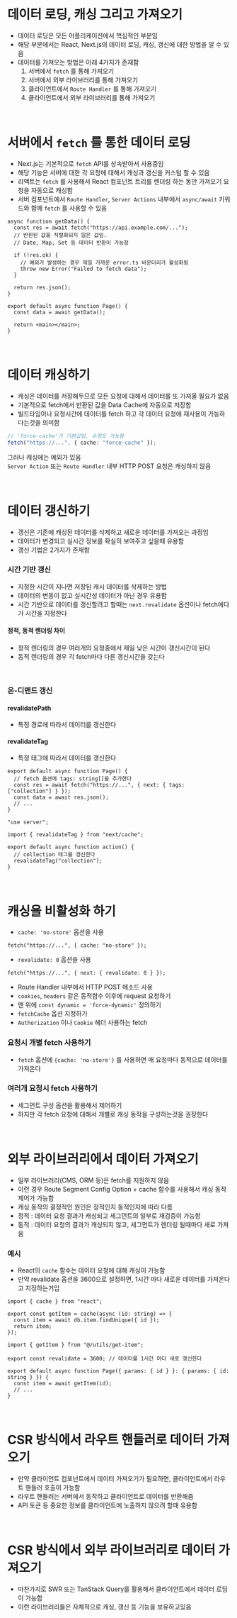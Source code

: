 # 데이터 로딩, 캐싱 그리고 가져오기

- 데이터 로딩은 모든 어플리케이션에서 핵심적인 부분임
- 해당 부분에서는 React, Next.js의 데이터 로딩, 캐싱, 갱신에 대한 방법을 알 수 있음
- 데이터를 가져오는 방법은 아래 4가지가 존재함
  1. 서버에서 `fetch` 를 통해 가져오기
  2. 서버에서 외부 라이브러리를 통해 가져오기
  3. 클라이언트에서 `Route Handler` 를 통해 가져오기
  4. 클라이언트에서 외부 라이브러리를 통해 가져오기

<br/>

# 서버에서 `fetch` 를 통한 데이터 로딩

- Next.js는 기본적으로 `fetch` API를 상속받아서 사용중임
- 해당 기능은 서버에 대한 각 요청에 대해서 캐싱과 갱신을 커스텀 할 수 있음
- 리액트는 `fetch` 를 사용해서 React 컴포넌트 트리를 렌더링 하는 동안 가져오기 요청을 자동으로 캐싱함
- 서버 컴포넌트에서 `Route Handler`, `Server Actions` 내부에서 `async/await` 키워드와 함께 `fetch` 를 사용할 수 있음

```tsx
async function getData() {
  const res = await fetch("https://api.example.com/...");
  // 반횐된 값을 직렬화되지 않은 값임.
  // Date, Map, Set 등 데이터 반환이 가능함

  if (!res.ok) {
    // 예외가 발생하는 경우 제일 가까운 error.ts 바운더리가 활성화됨
    throw new Error("Failed to fetch data");
  }

  return res.json();
}

export default async function Page() {
  const data = await getData();

  return <main></main>;
}
```

<br/>

# 데이터 캐싱하기

- 캐싱은 데이터를 저장해두므로 모든 요청에 대해서 데이터를 또 가져올 필요가 없음
- 기본적으로 fetch에서 반환된 값을 Data Cache에 자동으로 저장함
- 빌드타임이나 요청시간에 데이터를 fetch 하고 각 데이터 요청에 재사용이 가능하다는것을 의미함

```ts
// 'force-cache'가 기본값임, 수정도 가능함
fetch("https://...", { cache: "force-cache" });
```

그러나 캐싱에는 예외가 있음  
`Server Action` 또는 `Route Handler` 내부 HTTP POST 요청은 캐싱하지 않음

<br/>

# 데이터 갱신하기

- 갱신은 기존에 캐싱된 데이터를 삭제하고 새로운 데이터를 가져오는 과정임
- 데이터가 변경되고 실시간 정보를 확실히 보여주고 싶을때 유용함
- 갱신 기법은 2가지가 존재함

### 시간 기반 갱신

- 지정한 시간이 지나면 저장된 캐시 데이터를 삭제하는 방법
- 데이터의 변동이 없고 실시간성 데이터가 아닌 경우 유용함
- 시간 기반으로 데이터를 갱신할려고 할때는 `next.revalidate` 옵션이나 fetch에다가 시간을 지정한다

#### 정적, 동적 렌더링 차이

- 정적 렌더링의 경우 여러개의 요청중에서 제일 낮은 시간이 갱신시간이 된다
- 동적 렌더링의 경우 각 fetch마다 다른 갱신시간을 갖는다

<br/>

### 온-디맨드 갱신

#### revalidatePath

- 특정 경로에 따라서 데이터를 갱신한다

#### revalidateTag

- 특정 태그에 따라서 데이터를 갱신한다

```tsx
export default async function Page() {
  // fetch 옵션에 tags: string[]을 추가한다
  const res = await fetch("https://...", { next: { tags: ["collection"] } });
  const data = await res.json();
  // ...
}
```

```tsx
"use server";

import { revalidateTag } from "next/cache";

export default async function action() {
  // collection 태그를 갱신한다
  revalidateTag("collection");
}
```

<br/>

# 캐싱을 비활성화 하기

- `cache: 'no-store'` 옵션을 사용

```tsx
fetch("https://...", { cache: "no-store" });
```

- `revalidate: 0` 옵션을 사용

```tsx
fetch("https://...", { next: { revalidate: 0 } });
```

- Route Handler 내부에서 HTTP POST 메소드 사용
- `cookies`, `headers` 같은 동적함수 이후에 request 요청하기
- 맨 위에 `const dynamic = 'force-dynamic'` 정의하기
- `fetchCache` 옵션 지정하기
- `Authorization` 이나 `Cookie` 헤더 사용하는 fetch

### 요청시 개별 fetch 사용하기

- `fetch` 옵션에 `{cache: 'no-store'}` 를 사용하면 매 요청마다 동적으로 데이터를 가져온다

### 여러개 요청시 fetch 사용하기

- 세그먼트 구성 옵션을 활용해서 제어하기
- 하지만 각 fetch 요청에 대해서 개별로 캐싱 동작을 구성하는것을 권장한다

<br/>

# 외부 라이브러리에서 데이터 가져오기

- 일부 라이브러리(CMS, ORM 등)은 fetch를 지원하지 않음
- 이런 경우 Route Segment Config Option + cache 함수를 사용해서 캐싱 동작 제어가 가능함
- 캐싱 동작의 결정적인 원인은 정적인지 동적인지에 따라 다름
- 정적 : 데이터 요청 결과가 캐싱되고 세그먼트의 일부로 재검증이 가능함
- 동적 : 데이터 요청의 결과가 캐싱되지 않고, 세그먼트가 렌더링 될때마다 새로 가져옴

### 예시

- React의 `cache` 함수는 데이터 요청에 대해 캐싱이 가능함
- 만약 revalidate 옵션을 3600으로 설정하면, 1시간 마다 새로운 데이터를 가져온다고 지정하는거임

```tsx
import { cache } from "react";

export const getItem = cache(async (id: string) => {
  const item = await db.item.findUnique({ id });
  return item;
});
```

```tsx
import { getItem } from "@/utils/get-item";

export const revalidate = 3600; // 데이터를 1시간 마다 새로 갱신한다

export default async function Page({ params: { id } }: { params: { id: string } }) {
  const item = await getItem(id);
  // ...
}
```

<br/>

# CSR 방식에서 라우트 핸들러로 데이터 가져오기

- 만약 클라이언트 컴포넌트에서 데이터 가져오기가 필요하면, 클라이언트에서 라우트 핸들러 호출이 가능함
- 라우트 핸들러는 서버에서 동작하고 클라이언트로 데이터를 반환해줌
- API 토큰 등 중요한 정보를 클라이언트에 노출하지 않으려 할때 유용함

<br/>

# CSR 방식에서 외부 라이브러리로 데이터 가져오기

- 마찬가지로 SWR 또는 TanStack Query를 활용해서 클라이언트에서 데이터 로딩이 가능함
- 이런 라이브러리들은 자체적으로 캐싱, 갱신 등 기능을 보유하고있음
